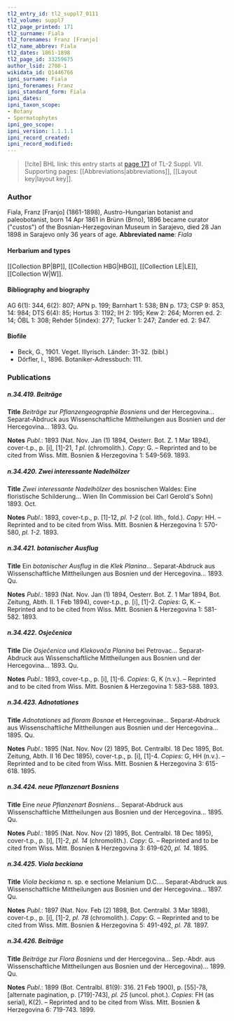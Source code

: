 ```yaml
---
tl2_entry_id: tl2_suppl7_0111
tl2_volume: suppl7
tl2_page_printed: 171
tl2_surname: Fiala
tl2_forenames: Franz [Franjo]
tl2_name_abbrev: Fiala
tl2_dates: 1861-1898
tl2_page_id: 33259675
author_lsid: 2708-1
wikidata_id: Q1446766
ipni_surname: Fiala
ipni_forenames: Franz
ipni_standard_form: Fiala
ipni_dates: 
ipni_taxon_scope: 
- Botany
- Spermatophytes
ipni_geo_scope: 
ipni_version: 1.1.1.1
ipni_record_created: 
ipni_record_modified:
---
```



> [!cite] BHL link: this entry starts at [page 171](https://www.biodiversitylibrary.org/page/33259675) of TL-2 Suppl. VII.
> Supporting pages: [[Abbreviations|abbreviations]], [[Layout key|layout key]].

### Author

Fiala, Franz \[Franjo\] (1861-1898), Austro-Hungarian botanist and paleobotanist, born 14 Apr 1861 in Brünn (Brno), 1896 became curator ("custos") of the Bosnian-Herzegovinan Museum in Sarajevo, died 28 Jan 1898 in Sarajevo only 36 years of age. 
**Abbreviated name**: *Fiala*

#### Herbarium and types

[[Collection BP|BP]], [[Collection HBG|HBG]], [[Collection LE|LE]], [[Collection W|W]].

#### Bibliography and biography

AG 6(1): 344, 6(2): 807; APN p. 199; Barnhart 1: 538; BN p. 173; CSP 9: 853, 14: 984; DTS 6(4): 85; Hortus 3: 1192; IH 2: 195; Kew 2: 264; Morren ed. 2: 14; ÖBL 1: 308; Rehder 5(index): 277; Tucker 1: 247; Zander ed. 2: 947.

#### Biofile

- Beck, G., 1901. Veget. Illyrisch. Länder: 31-32. (bibl.)
- Dörfler, I., 1896. Botaniker-Adressbuch: 111.

### Publications

##### n.34.419. Beiträge

**Title**
*Beiträge* zur *Pflanzengeographie Bosniens* und der Hercegovina... Separat-Abdruck aus Wissenschaftliche Mittheilungen aus Bosnien und der Hercegovina... 1893. Qu.

**Notes**
*Publ*.: 1893 (Nat. Nov. Jan (1) 1894, Oesterr. Bot. Z. 1 Mar 1894), cover-t.p., p. \[i\], \[1\]-21, *1 pl*. (chromolith.). *Copy*: G. – Reprinted and to be cited from Wiss. Mitt. Bosnien & Herzegovina 1: 549-569. 1893.

##### n.34.420. Zwei interessante Nadelhölzer

**Title**
*Zwei interessante Nadelhölzer* des bosnischen Waldes: Eine floristische Schilderung... Wien (In Commission bei Carl Gerold's Sohn) 1893. Oct.

**Notes**
*Publ*.: 1893, cover-t.p., p. \[1\]-12, *pl. 1-2* (col. lith., fold.). *Copy*: HH. – Reprinted and to be cited from Wiss. Mitt. Bosnien & Herzegovina 1: 570-580, *pl. 1-2.* 1893.

##### n.34.421. botanischer Ausflug

**Title**
Ein *botanischer Ausflug* in die *Klek Planina*... Separat-Abdruck aus Wissenschaftliche Mittheilungen aus Bosnien und der Hercegovina... 1893. Qu.

**Notes**
*Publ*.: 1893 (Nat. Nov. Jan (1) 1894, Oesterr. Bot. Z. 1 Mar 1894, Bot. Zeitung, Abth. II. 1 Feb 1894), cover-t.p., p. \[i\], \[1\]-2. *Copies*: G, K. – Reprinted and to be cited from Wiss. Mitt. Bosnien & Herzegovina 1: 581-582. 1893.

##### n.34.422. Osječenica

**Title**
Die *Osječenica* und *Klekovača Planina* bei Petrovac... Separat-Abdruck aus Wissenschaftliche Mittheilungen aus Bosnien und der Hercegovina... 1893. Qu.

**Notes**
*Publ*.: 1893, cover-t.p., p. \[i\], \[1\]-6. *Copies*: G, K (n.v.). – Reprinted and to be cited from Wiss. Mitt. Bosnien & Herzegovina 1: 583-588. 1893.

##### n.34.423. Adnotationes

**Title**
*Adnotationes* ad *floram Bosnae* et Hercegovinae... Separat-Abdruck aus Wissenschaftliche Mittheilungen aus Bosnien und der Hercegovina... 1895. Qu.

**Notes**
*Publ*.: 1895 (Nat. Nov. Nov (2) 1895, Bot. Centralbl. 18 Dec 1895, Bot. Zeitung, Abth. II 16 Dec 1895), cover-t.p., p. \[i\], \[1\]-4. *Copies*: G, HH (n.v.). – Reprinted and to be cited from Wiss. Mitt. Bosnien & Herzegovina 3: 615-618. 1895.

##### n.34.424. neue Pflanzenart Bosniens

**Title**
Eine *neue Pflanzenart Bosniens*... Separat-Abdruck aus Wissenschaftliche Mittheilungen aus Bosnien und der Hercegovina... 1895. Qu.

**Notes**
*Publ*.: 1895 (Nat. Nov. Nov (2) 1895, Bot. Centralbl. 18 Dec 1895), cover-t.p., p. \[i\], \[1\]-2, *pl. 14* (chromolith.). *Copy*: G. – Reprinted and to be cited from Wiss. Mitt. Bosnien & Herzegovina 3: 619-620, *pl. 14.* 1895.

##### n.34.425. Viola beckiana

**Title**
*Viola beckiana* n. sp. e sectione Melanium D.C.... Separat-Abdruck aus Wissenschaftliche Mittheilungen aus Bosnien und der Hercegovina... 1897. Qu.

**Notes**
*Publ*.: 1897 (Nat. Nov. Feb (2) 1898, Bot. Centralbl. 3 Mar 1898), cover-t.p., p. \[i\], \[1\]-2, *pl. 78* (chromolith.). *Copy*: G. – Reprinted and to be cited from Wiss. Mitt. Bosnien & Herzegovina 5: 491-492, *pl. 78.* 1897.

##### n.34.426. Beiträge

**Title**
*Beiträge* zur *Flora Bosniens* und der Hercegovina... Sep.-Abdr. aus Wissenschaftliche Mittheilungen aus Bosnien und der Hercegovina)... 1899. Qu.

**Notes**
*Publ*.: 1899 (Bot. Centralbl. 81(9): 316. 21 Feb 1900), p. \[55\]-78, \[alternate pagination, p. \[719\]-743\], *pl. 25* (uncol. phot.). *Copies*: FH (as serial), K(2). – Reprinted and to be cited from Wiss. Mitt. Bosnien & Herzegovina 6: 719-743. 1899.

